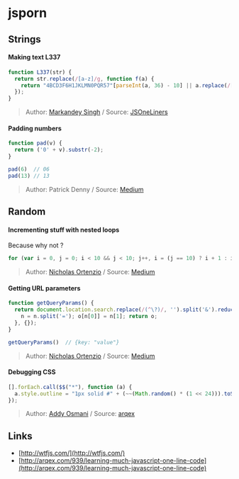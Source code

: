 # jsporn

## Strings

#### Making text L337
```javascript
function L337(str) { 
  return str.replace(/[a-z]/g, function f(a) {
    return "4BCD3F6H1JKLMN0PQR57"[parseInt(a, 36) - 10] || a.replace(/[a-t]/gi, f);
  }); 
}
```
> Author: [Markandey Singh](https://twitter.com/markandey) / Source: [JSOneLiners](http://www.jsoneliners.com/category/function/)

#### Padding numbers
```javascript
function pad(v) {
  return ('0' + v).substr(-2);
}

pad(6)  // 06
pad(13) // 13
```
> Author: Patrick Denny / Source: [Medium](https://medium.com/@p_arithmetic/a-collection-of-my-6-favorite-javascript-one-liners-7c80a4b731f8)


## Random 

#### Incrementing stuff with nested loops
Because why not ?
```javascript 
for (var i = 0, j = 0; i < 10 && j < 10; j++, i = (j == 10) ? i + 1 : i, j = (j == 10) ? j = 0 : j, console.log(i, j)) {}
```
> Author: [Nicholas Ortenzio](https://twitter.com/p_arithmetic) / Source: [Medium](https://medium.com/@p_arithmetic/a-collection-of-my-6-favorite-javascript-one-liners-7c80a4b731f8)

#### Getting URL parameters
```javascript
function getQueryParams() {
  return document.location.search.replace(/(^\?)/, '').split('&').reduce(function (o, n) {
    n = n.split('='); o[n[0]] = n[1]; return o;
  }, {});
}

getQueryParams()  // {key: "value"}
```
> Author: [Nicholas Ortenzio](https://twitter.com/p_arithmetic) / Source: [Medium](https://medium.com/@p_arithmetic/a-collection-of-my-6-favorite-javascript-one-liners-7c80a4b731f8)

#### Debugging CSS
```javascript
[].forEach.call($$("*"), function (a) {
  a.style.outline = "1px solid #" + (~~(Math.random() * (1 << 24))).toString(16);
});
```
> Author: [Addy Osmani](http://addyosmani.com/blog/) / Source: [arqex](http://arqex.com/939/learning-much-javascript-one-line-code)

## Links

- [http://wtfjs.com/](http://wtfjs.com/)
- [http://arqex.com/939/learning-much-javascript-one-line-code](http://arqex.com/939/learning-much-javascript-one-line-code)
